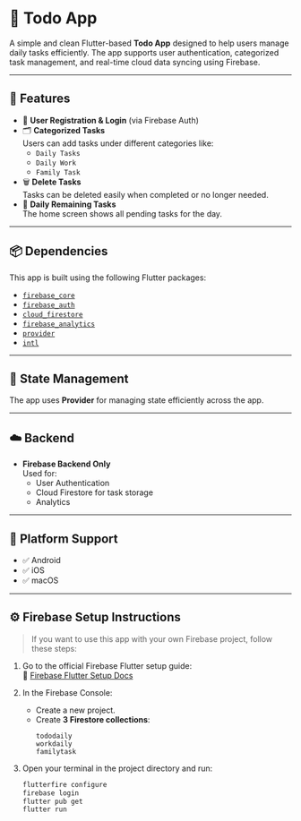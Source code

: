 # 📝 Todo App

A simple and clean Flutter-based **Todo App** designed to help users manage daily tasks efficiently. The app supports user authentication, categorized task management, and real-time cloud data syncing using Firebase.

---

## 🚀 Features

- 🔐 **User Registration & Login** (via Firebase Auth)
- 🗂️ **Categorized Tasks**  
  Users can add tasks under different categories like:
  - `Daily Tasks`
  - `Daily Work`
  - `Family Task`
- 🗑️ **Delete Tasks**  
  Tasks can be deleted easily when completed or no longer needed.
- 📅 **Daily Remaining Tasks**  
  The home screen shows all pending tasks for the day.

---

## 📦 Dependencies

This app is built using the following Flutter packages:

- [`firebase_core`](https://pub.dev/packages/firebase_core)
- [`firebase_auth`](https://pub.dev/packages/firebase_auth)
- [`cloud_firestore`](https://pub.dev/packages/cloud_firestore)
- [`firebase_analytics`](https://pub.dev/packages/firebase_analytics)
- [`provider`](https://pub.dev/packages/provider)
- [`intl`](https://pub.dev/packages/intl)

---

## 🧠 State Management

The app uses **Provider** for managing state efficiently across the app.

---

## ☁️ Backend

- **Firebase Backend Only**  
  Used for:
  - User Authentication
  - Cloud Firestore for task storage
  - Analytics

---

## 🎯 Platform Support

- ✅ Android  
- ✅ iOS  
- ✅ macOS  

---

## ⚙️ Firebase Setup Instructions

> If you want to use this app with your own Firebase project, follow these steps:

1. Go to the official Firebase Flutter setup guide:  
   📄 [Firebase Flutter Setup Docs](https://firebase.google.com/docs/flutter/setup?platform=ios)

2. In the Firebase Console:
   - Create a new project.
   - Create **3 Firestore collections**:
     ```
     tododaily
     workdaily
     familytask
     ```

3. Open your terminal in the project directory and run:
   ```bash
   flutterfire configure
   firebase login
   flutter pub get
   flutter run
